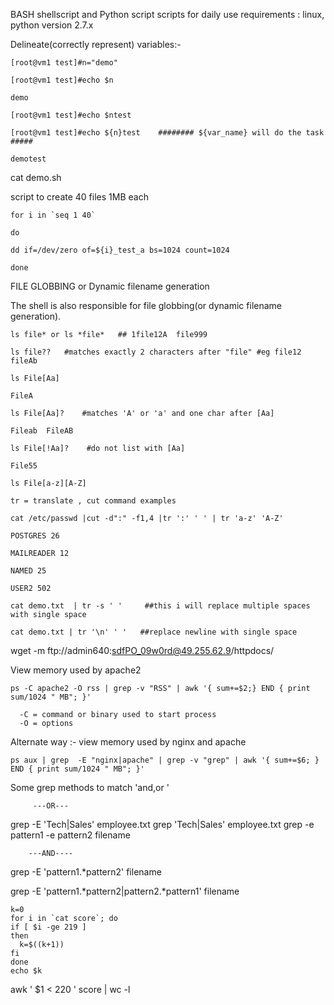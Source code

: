 BASH shellscript and Python script 
scripts for daily use
requirements : linux, python version 2.7.x

Delineate(correctly represent) variables:-


    [root@vm1 test]#n="demo"

    [root@vm1 test]#echo $n

    demo

    [root@vm1 test]#echo $ntest

    [root@vm1 test]#echo ${n}test    ######## ${var_name} will do the task  #####

    demotest


cat demo.sh 

script to create 40 files 1MB each


    for i in `seq 1 40`

    do

    dd if=/dev/zero of=${i}_test_a bs=1024 count=1024

    done

 
FILE GLOBBING or Dynamic filename generation

The shell is also responsible for  file globbing(or dynamic filename generation).

    ls file* or ls *file*   ## 1file12A  file999 

    ls file??   #matches exactly 2 characters after "file" #eg file12 fileAb

    ls File[Aa]

    FileA

    ls File[Aa]?    #matches 'A' or 'a' and one char after [Aa]

    Fileab  FileAB

    ls File[!Aa]?    #do not list with [Aa]

    File55

    ls File[a-z][A-Z] 
  
    tr = translate , cut command examples

    cat /etc/passwd |cut -d":" -f1,4 |tr ':' ' ' | tr 'a-z' 'A-Z'

    POSTGRES 26

    MAILREADER 12

    NAMED 25

    USER2 502

    cat demo.txt  | tr -s ' '     ##this i will replace multiple spaces with single space

    cat demo.txt | tr '\n' ' '   ##replace newline with single space


wget  -m ftp://admin640:sdfPO_09w0rd@49.255.62.9/httpdocs/

View memory used by apache2

    ps -C apache2 -O rss | grep -v "RSS" | awk '{ sum+=$2;} END { print sum/1024 " MB"; }'

      -C = command or binary used to start process
      -O = options

 Alternate way :- view memory used by nginx and apache

    ps aux | grep  -E "nginx|apache" | grep -v "grep" | awk '{ sum+=$6; } END { print sum/1024 " MB"; }'

  Some grep methods to match 'and,or '

         ---OR---
grep -E 'Tech|Sales' employee.txt
grep 'Tech\|Sales' employee.txt
grep -e pattern1 -e pattern2 filename

        ---AND----
grep -E 'pattern1.*pattern2' filename

grep -E 'pattern1.*pattern2|pattern2.*pattern1' filename

    k=0
    for i in `cat score`; do 
    if [ $i -ge 219 ] 
    then 
      k=$((k+1))
    fi
    done
    echo $k

awk ' $1 < 220 ' score | wc -l






